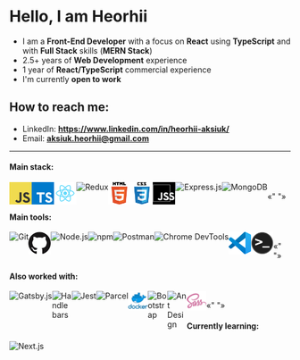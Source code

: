 # Hello, I am Heorhii

- I am a **Front-End Developer** with a focus on **React** using **TypeScript**
  and with **Full Stack** skills (**MERN Stack**)
- 2.5+ years of **Web Development** experience
- 1 year of **React/TypeScript** commercial experience
- I'm currently **open to work**

## How to reach me:

- LinkedIn: **https://www.linkedin.com/in/heorhii-aksiuk/**
- Email: **aksiuk.heorhii@gmail.com**

---

#### Main stack:

<img align="left" alt="JavaScript" width="40px" title ="JavaScript ES6+" src="https://raw.githubusercontent.com/github/explore/80688e429a7d4ef2fca1e82350fe8e3517d3494d/topics/javascript/javascript.png" />

<img align="left" alt="TypeScript" width="40px" title ="TypeScript" src="https://raw.githubusercontent.com/github/explore/80688e429a7d4ef2fca1e82350fe8e3517d3494d/topics/typescript/typescript.png" />

<img align="left" alt="React" width="40px" title ="React"  src="https://raw.githubusercontent.com/github/explore/80688e429a7d4ef2fca1e82350fe8e3517d3494d/topics/react/react.png" />

<img align="left" alt="Redux" height="40px" title ="Redux"  src="https://cdn.worldvectorlogo.com/logos/redux.svg" />

<img align="left" alt="HTML5" width="40px" title ="HTML5" src="https://raw.githubusercontent.com/github/explore/80688e429a7d4ef2fca1e82350fe8e3517d3494d/topics/html/html.png" />

<img align="left" alt="CSS3" width="40px" title ="CSS3"  src="https://raw.githubusercontent.com/github/explore/80688e429a7d4ef2fca1e82350fe8e3517d3494d/topics/css/css.png" />

<img align="left" alt="JSS" height="40px" title ="CSS-in-JS"  src="./JSS.png" />

<img align="left" alt="Express.js" height="40px" title ="Express.js"  src="https://adware-technologies.s3.amazonaws.com/uploads/technology/thumbnail/20/express-js.png" />

<img align="left"  alt="MongoDB" title ="MongoDB" height="40px" src="https://cdn.icon-icons.com/icons2/2415/PNG/512/mongodb_original_logo_icon_146424.png" />

<br/>
«"                                                     "»

#### Main tools:

<img align="left" alt="Git" height="40px" title ="Git"  src="https://blog.kakaocdn.net/dn/VwCrS/btqG7q5dOL0/Rj7ChN2BlCQaI76QiQllFk/img.png" />

<img align="left" alt="GitHub" height="40px" title ="GitHub"  src="https://raw.githubusercontent.com/github/explore/78df643247d429f6cc873026c0622819ad797942/topics/github/github.png" />

<img align="left" alt="Node.js" height="40px" title ="Node.js" src="https://seeklogo.com/images/N/nodejs-logo-FBE122E377-seeklogo.com.png" />

<img align="left" alt="npm" height="40px" title ="npm" src="https://authy.com/wp-content/uploads/npm-logo.png" />

<img align="left" alt="Postman" height="40px" src="https://iconape.com/wp-content/png_logo_vector/postman.png" />

<img align="left" alt="Chrome DevTools" title ="Chrome DevTools" height="40px" src="https://static-00.iconduck.com/assets.00/chrome-devtools-icon-256x256-s41ravx1.png" />

<img align="left" alt="Visual Studio Code" height="40px" title ="VSCode"  src="https://raw.githubusercontent.com/github/explore/80688e429a7d4ef2fca1e82350fe8e3517d3494d/topics/visual-studio-code/visual-studio-code.png" />

<img  align="left"  alt="Terminal" height="40px" title ="Terminal"  src="https://raw.githubusercontent.com/github/explore/80688e429a7d4ef2fca1e82350fe8e3517d3494d/topics/terminal/terminal.png" />

<br/>
«"                                                     "»

#### Also worked with:

<img align="left" alt="Gatsby.js" title="Gatsby.js" height="35px" src="https://seeklogo.com/images/G/gatsby-logo-1A245AD37F-seeklogo.com.png" />

<img align="left"  alt="Handlebars" width="35px" title ="Handlebars"  src="https://cdn.icon-icons.com/icons2/2415/PNG/512/handlebars_original_wordmark_logo_icon_146484.png" />

<img align="left" alt="Jest" height="35px" title ="Jest" src="https://www.svgrepo.com/show/353930/jest.svg" />

<img align="left" alt="Parcel" height="35px" title ="Parcel" src="https://uk.parceljs.org/assets/parcel-front.png" />

<img align="left" alt="Docker" title="Docker" height="35px" src="https://raw.githubusercontent.com/github/explore/80688e429a7d4ef2fca1e82350fe8e3517d3494d/topics/docker/docker.png" />

<img align="left" alt="Bootstrap" width="35px" title ="Bootstrap"  src="https://upload.wikimedia.org/wikipedia/commons/thumb/b/b2/Bootstrap_logo.svg/1280px-Bootstrap_logo.svg.png" />

<img align="left"  alt="Ant Design" width="35px" title ="Ant Design"  src="https://seeklogo.com/images/A/ant-design-logo-EAB6B3D5D9-seeklogo.com.png" />

<img align="left"  alt="Sass" width="35px" title ="SASS(SCSS)"  src="https://raw.githubusercontent.com/github/explore/80688e429a7d4ef2fca1e82350fe8e3517d3494d/topics/sass/sass.png" />

<br/>
«"                                                     "»

#### Currently learning:

<img   align="left" alt="Next.js" title="Next.js" height="35px" src="https://static-00.iconduck.com/assets.00/next-js-icon-512x512-zuauazrk.png" />

<!-- <img align="left" alt="PostgreSQL" height="40px" src="https://raw.githubusercontent.com/github/explore/80688e429a7d4ef2fca1e82350fe8e3517d3494d/topics/postgresql/postgresql.png" /> -->

<!-- <img align="left" alt="MySQL" height="40px" src="https://raw.githubusercontent.com/github/explore/80688e429a7d4ef2fca1e82350fe8e3517d3494d/topics/docker/docker.png" /> -->

<!--

---

 ## Experience working with technologies by years (since):

> 2021

<img align="left" alt="HTML5" width="30px" title ="HTML5" src="https://raw.githubusercontent.com/github/explore/80688e429a7d4ef2fca1e82350fe8e3517d3494d/topics/html/html.png" />

<img align="left" alt="CSS3" width="30px" title ="CSS3"  src="https://raw.githubusercontent.com/github/explore/80688e429a7d4ef2fca1e82350fe8e3517d3494d/topics/css/css.png" />

<img align="left" alt="Sass" width="30px" title ="SASS(SCSS)"  src="https://raw.githubusercontent.com/github/explore/80688e429a7d4ef2fca1e82350fe8e3517d3494d/topics/sass/sass.png" />

<img align="left" alt="JavaScript" width="30px" title ="JavaScript ES6+" src="https://raw.githubusercontent.com/github/explore/80688e429a7d4ef2fca1e82350fe8e3517d3494d/topics/javascript/javascript.png" />

<img align="left" alt="React" width="30px" title ="React"  src="https://raw.githubusercontent.com/github/explore/80688e429a7d4ef2fca1e82350fe8e3517d3494d/topics/react/react.png" />

<img alt="Redux" height="30px" title ="Redux"  src="https://cdn.worldvectorlogo.com/logos/redux.svg" />

> 2022

<img align="left" alt="Node.js" height="30px" title ="Node.js" src="https://seeklogo.com/images/N/nodejs-logo-FBE122E377-seeklogo.com.png" />

<img align="left" alt="MongoDB" title ="MongoDB" height="30px" src="https://cdn.icon-icons.com/icons2/2415/PNG/512/mongodb_original_logo_icon_146424.png" />

<img alt="JSS" height="30px" title ="CSS-in-JS"  src="./JSS.png" />

> 2023

<img align="left" alt="TypeScript" width="30px" title ="TypeScript" src="https://raw.githubusercontent.com/github/explore/80688e429a7d4ef2fca1e82350fe8e3517d3494d/topics/typescript/typescript.png" /> -->

